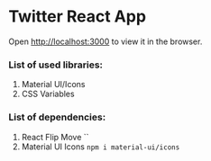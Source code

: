 # Twitter React App

Open [http://localhost:3000](http://localhost:3000) to view it in the browser.

### List of used libraries:

1. Material UI/Icons
2. CSS Variables

### List of dependencies:

1. React Flip Move ``
2. Material UI Icons `npm i material-ui/icons`
